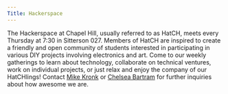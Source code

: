 ```yaml
---
Title: Hackerspace
---
```


The Hackerspace at Chapel Hill, usually referred to as HatCH, meets every
Thursday at 7:30 in Sitterson 027. Members of HatCH are inspired to create a
friendly and open community of students interested in participating in various
DIY projects involving electronics and art. Come to our weekly gatherings to
learn about technology, collaborate on technical ventures, work on individual
projects, or just relax and enjoy the company of our HatCHlings! Contact [Mike
Kronk](/people#mkronk) or [Chelsea Bartram](/people#cbartram) for further
inquiries about how awesome we are.
